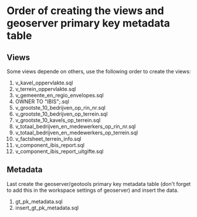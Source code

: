 # Order of creating the views and geoserver primary key metadata table

## Views
Some views depende on others, use the following order to create the views:

1. v_kavel_oppervlakte.sql
1. v_terrein_oppervlakte.sql
1. v_gemeente_en_regio_envelopes.sql
1.   OWNER TO "IBIS";.sql
1. v_grootste_10_bedrijven_op_rin_nr.sql
1. v_grootste_10_bedrijven_op_terrein.sql
1. v_grootste_10_kavels_op_terrein.sql
1. v_totaal_bedrijven_en_medewerkers_op_rin_nr.sql
1. v_totaal_bedrijven_en_medewerkers_op_terrein.sql
1. v_factsheet_terrein_info.sql
1. v_component_ibis_report.sql
1. v_component_ibis_report_uitgifte.sql

## Metadata
Last create the geoserver/geotools primary key metadata table (don't forget to add this in the workspace settings of geoserver) and insert the data.

1. gt_pk_metadata.sql
1. insert_gt_pk_metadata.sql
